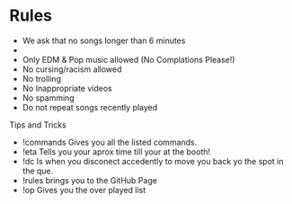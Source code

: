 # Rules


- We ask that no songs longer than 6 minutes
- 
- Only EDM & Pop music allowed (No Complations Please!)
- No cursing/racism allowed
- No trolling
- No Inappropriate videos
- No spamming
- Do not repeat songs recently played

Tips and Tricks 

- !commands Gives you all the listed commands.
- !eta Tells you your aprox time till your at the booth!
- !dc Is when you disconect accedently to move you back yo the spot in the que.
- !rules brings you to the GitHub Page
- !op Gives you the over played list
